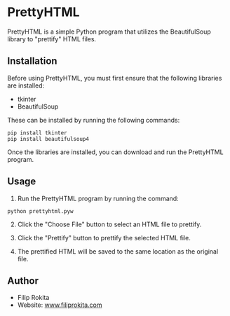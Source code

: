 # PrettyHTML

PrettyHTML is a simple Python program that utilizes the BeautifulSoup library to "prettify" HTML files. 

## Installation

Before using PrettyHTML, you must first ensure that the following libraries are installed:

- tkinter
- BeautifulSoup

These can be installed by running the following commands:

```
pip install tkinter
pip install beautifulsoup4
```

Once the libraries are installed, you can download and run the PrettyHTML program.

## Usage

1. Run the PrettyHTML program by running the command: 

```
python prettyhtml.pyw
```

2. Click the "Choose File" button to select an HTML file to prettify. 

3. Click the "Prettify" button to prettify the selected HTML file.

4. The prettified HTML will be saved to the same location as the original file.

## Author

- Filip Rokita
- Website: www.filiprokita.com
